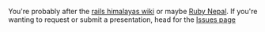 You're probably after the [rails himalayas wiki](https://github.com/RubyNepal/rorh/wiki) or maybe [Ruby Nepal](https://www.rubynepal.org). If you're wanting to request or submit a presentation, head for the [Issues page](https://github.com/RubyNepal/rorh/issues)
